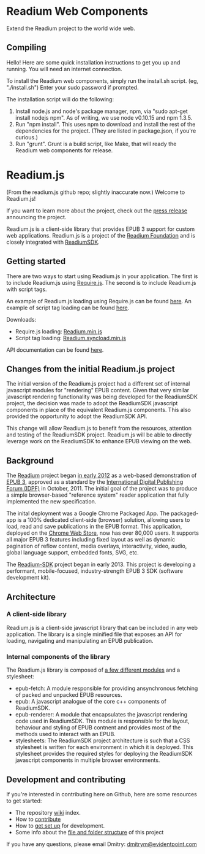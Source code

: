 # Readium Web Components
Extend the Readium project to the world wide web.

## Compiling
Hello! Here are some quick installation instructions to get you up and running. You will need an internet connection.

To install the Readium web components, simply run the install.sh script. (eg, "./install.sh") Enter your sudo password if prompted.

The installation script will do the following:
1) Install node.js and node's package manager, npm, via "sudo apt-get install nodejs npm". As of writing, we use node v0.10.15 and npm 1.3.5.
2) Run "npm install". This uses npm to download and install the rest of the dependencies for the project. (They are listed in package.json, if you're curious.)
3) Run "grunt". Grunt is a build script, like Make, that will ready the Readium web components for release.

# Readium.js
(From the readium.js github repo; slightly inaccurate now.)
Welcome to Readium.js!

If you want to learn more about the project, check out the [press release](http://readium.org/news/announcing-readiumjs-a-javascript-library-for-browser-based-epub-3-reading) announcing the project. 

Readium.js is a client-side library that provides EPUB 3 support for custom web applications. Readium.js is a project of the [Readium Foundation](http://readium.org/readium-foundation-announced) and is closely integrated with [ReadiumSDK](https://github.com/readium/readium-sdk).

## Getting started

There are two ways to start using Readium.js in your application. The first is to include Readium.js using [Require.js](http://requirejs.org/). The second is to include Readium.js with script tags. 

An example of Readium.js loading using Require.js can be found [here](https://github.com/readium/readium-viewer-demo1/blob/master/index.html). An example of script tag loading can be found [here](https://github.com/readium/readium-viewer-demo1/blob/master/index-sync.html).

Downloads:

* Require.js loading: [Readium.min.js](https://github.com/readium/Readium-Web-Components/blob/master/epub-modules/readium-js/out/Readium.min.js)
* Script tag loading: [Readium.syncload.min.js](https://raw.github.com/readium/Readium-Web-Components/master/epub-modules/readium-js/out/Readium.syncload.min.js) 

API documentation can be found [here](http://readium.github.io/SDK-api-doc/).

## Changes from the initial Readium.js project

The initial version of the Readium.js project had a different set of internal javascript modules for "rendering" EPUB content. Given that very similar javascript rendering functionality was being developed for the ReadiumSDK project, the decision was made to adopt the ReadiumSDK javascript components in place of the equivalent Readium.js components. This also provided the opportunity to adopt the ReadiumSDK API. 

This change will allow Readium.js to benefit from the resources, attention and testing of the ReadiumSDK project. Readium.js will be able to directly leverage work on the ReadiumSDK to enhance EPUB viewing on the web.  

## Background 

The [Readium](http://readium.org) project began [in early 2012](http://idpf.org/news/readium-open-source-initiative-launched-to-accelerate-adoption-of-epub-3) as a web-based demonstration of [EPUB 3](http://idpf.org/epub/30), approved as a standard by the [International Digital Publishing Forum (IDPF)](http://idpf.org) in October, 2011. The initial goal of the project was to produce a simple browser-based "reference system" reader application that fully implemented the new specification.

The inital deployment was a Google Chrome Packaged App. The packaged-app is a 100% dedicated client-side (browser) solution, allowing users to load, read and save publications in the EPUB format. This application, deployed on the [Chrome Web Store](https://chrome.google.com/webstore/detail/empty-title/fepbnnnkkadjhjahcafoaglimekefifl?hl=en-US), now has over 80,000 users. It supports all major EPUB 3 features including fixed layout as well as dynamic pagination of reflow content, media overlays, interactivity, video, audio, global language support, embedded fonts, SVG, etc.

The [Readium-SDK](http://readium.org/projects/readium-sdk) project began in early 2013. This project is developing a performant, mobile-focused, industry-strength EPUB 3 SDK (software development kit). 

## Architecture

### A client-side library

Readium.js is a client-side javascript library that can be included in any web application. The library is a single minified file that exposes an API for loading, navigating and manipulating an EPUB publication.

### Internal components of the library

The Readium.js library is composed of [a few different modules](https://github.com/readium/Readium-Web-Components/tree/master/epub-modules) and a stylesheet: 

* epub-fetch: A module responsible for providing ansynchronous fetching of packed and unpacked EPUB resources. 
* epub: A javascript analogue of the core c++ components of ReadiumSDK. 
* epub-renderer: A module that encapsulates the javascript rendering code used in ReadiumSDK. This module is responsible for the layout, behaviour and styling of EPUB contnent and provides most of the methods used to interact with an EPUB. 
* stylesheets: The ReadiumSDK project architecture is such that a CSS stylesheet is written for each environment in which it is deployed. This stylesheet provides the required styles for deploying the ReadiumSDK javascript components in multiple browser environments. 

## Development and contributing

If you're interested in contributing here on Github, here are some resources to get started: 

  * The repository [wiki](https://github.com/readium/Readium-Web-Components/wiki) index.
  * How to [contribute](https://github.com/readium/Readium-Web-Components/wiki/How-to-contribute-to-Readium.js)
  * How to [get set up](https://github.com/readium/Readium-Web-Components/wiki/Getting-Set-Up-For-Development) for development.
  * Some info about the [file and folder structure](https://github.com/readium/Readium-Web-Components/wiki/Project-structure) of this project

If you have any questions, please email Dmitry: dmitrym@evidentpoint.com